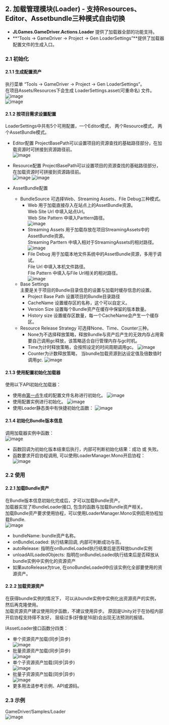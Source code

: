 ## 2. 加载管理模块(Loader) - 支持Resources、Editor、Assetbundle三种模式自由切换

+ **JLGames.GameDriver.Actions.Loader** 提供了加载器全部的功能支持。
+ **“Tools -> GameDriver -> Project -> Gen LoaderSettings”**提供了加载器配置文件的生成入口。

### 2.1 初始化

#### 2.1.1 生成配置资产
执行菜单 “Tools -> GameDriver -> Project -> Gen LoaderSettings”。  
在项目Assets/Resources下会生成 LoaderSettings.asset(可重命名) 文件。  
![image](assets/img/loader_1.png)  
![image](assets/img/loader_2.png)  

#### 2.1.2  按项目需求设置配置
LoaderSettings中共有5个可用配置，一个Editor模式， 两个Resource模式， 两个AssetBundle模式。  

+ Editor配置
  ProjectBasePath可以设置项目的资源查找的基础路径部分，在加载资源时可拼接到资源路径前。  
  ![image](assets/img/loader_5.png)  
+ Resource配置
  ProjectBasePath可以设置项目的资源查找的基础路径部分，在加载资源时可拼接到资源路径前。  
  ![image](assets/img/loader_6.png) ![image](assets/img/loader_7.png)  
+ AssetBundle配置

  + BundleSource 
    可选择Web、Streaming Assets、File Debug三种模式。  
    + Web 
      用于加载直接存入在站点上的AssetBundle资源。  
      Web Site Url 中填入站点Url。  
      Web Site Pattern 中填入Parttern路径。   
      ![image](assets/img/loader_3.png)  
    + Streaming Assets 
      用于加载存放在项目StreamingAssets中的AssetBundle资源。  
      Streaming Parttern 中填入相对于StreamingAssets的相对路径。  
      ![image](assets/img/loader_4.png)  
    + File Debug 
      用于加载本地文件系统中的AssetBundle资源，多用于调试。  
      File Url 中填入本机文件路径。  
      File Pattern 中填入与File Url相关的相对路径。   
      ![image](assets/img/loader_9.png)   
  + Base Settings    
    主要是关于项目的Bundle目录信息的设置与加载时缓存信息的设置。  
    + Project Base Path 设置项目的Bundle目录路径
    + CacheName 设置缓存区的名称，这个可以自定义。
    + Version Size 设置每个Bundle资产在缓存中保留的版本数量。
    + History size 设置缓存区数量，每一个CacheName会产生一个缓存区。
  + Resource Release Strategy 
    可选择None、Time、Counter三种。  
    + None为不选择释放策略，释放Bundle与资产后产生的无效内存占用需要自己调用gc释放，该策略适合自行管理内存与gc时机。
    + Time为计时释放策略，会按照设定的时间周期调用gc。
      ![image](assets/img/loader_10.png)   
    + Counter为计数释放策略， 当bundle加载资源到达设定值及倍数值时调用gc. 
      ![image](assets/img/loader_11.png)   

#### 2.1.3 使用配置初始化加载器
使用以下API初始化加载器：  
+ 使用由[第一点]()生成的配置文件名称进行初始化。
![image](assets/img/loader_16.png)  
+ 使用配置实例进行初始化。
![image](assets/img/loader_17.png)  
+ 使用Loader静态类中有快捷初始化函数：
![image](assets/img/loader_18.png)  

#### 2.1.4 初始化Bundle版本信息
调用加载器实例中函数：  
![image](assets/img/loader_19.png)  

+ 函数回调为初始化版本结束后执行，内部可判断初始化结果：成功 或 失败。
+ 函数要求开启协程调用, 可以使用LoaderManager.Mono开启协程：
![image](assets/img/loader_20.png)  

### 2.2 使用

#### 2.2.1 加载Bundle资产
在Bundle版本信息初始化完成后，才可以加载Bundle资产。  
加载器实现了IBundleLoader接口, 包含的函数与加载Bundle资产相关。  
加载Bundle资产要求使用协程，可以使用LoaderManager.Mono实例启用协程加载Bundle.  
![image](assets/img/loader_21.png)  

+ bundleName: bundle资产名称。
+ onBundleLoaded: 执行结果回调, 内部可判断成功与否。
+ autoRelease: 指明在onBundleLoaded执行结束后是否释放bundle实例
+ unloadAllLoadedObjects: 指明在onBundleLoaded执行结束后是否释放从bundle实例中实例化的资源资产
+ 如果autoRelease为true, 在onoBundleLoaded中应该实例化全部要使用的资源资产。

#### 2.2.2 加载资源资产
在获得bundle实例的情况下， 可以从bundle实例中实例化出资源资产的实例， 然后再克隆使用。  
加载资源资产建议使用同步函数，不建议使用异步。 原因是Unity对于在协程内部开启协程支持得不友好， 层级过多(好像是16层)会出现无法预测的报错。  

IAssetLoader接口函数分四类：  
  + 单个资源资产加载(同步|异步)  
    ![image](assets/img/loader_12.png)  
  + 批量资源资产加载(同步|异步)  
    ![image](assets/img/loader_13.png)   
  + 单个子资源资产加载(同步|异步)  
    ![image](assets/img/loader_14.png)   
  + 批量子资源资产加载(同步|异步)  
    ![image](assets/img/loader_15.png)   
  + 更多用法请参考示例、API或源码。   

### 2.3 示例
GameDriver/Samples/Loader  
![image](assets/img/loader_8.png)  